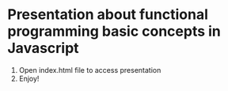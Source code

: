 # Presentation about functional programming basic concepts in Javascript

1. Open index.html file to access presentation
2. Enjoy!


